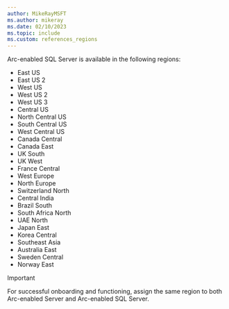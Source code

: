 ```yaml
---
author: MikeRayMSFT
ms.author: mikeray
ms.date: 02/10/2023
ms.topic: include
ms.custom: references_regions
---
```


Arc-enabled SQL Server is available in the following regions:

- East US
- East US 2
- West US
- West US 2
- West US 3
- Central US
- North Central US
- South Central US
- West Central US
- Canada Central
- Canada East
- UK South
- UK West
- France Central
- West Europe
- North Europe
- Switzerland North
- Central India
- Brazil South
- South Africa North
- UAE North
- Japan East
- Korea Central
- Southeast Asia
- Australia East
- Sweden Central
- Norway East

> [!IMPORTANT]
> For successful onboarding and functioning, assign the same region to both Arc-enabled Server and Arc-enabled SQL Server.
